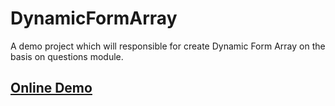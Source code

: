 # DynamicFormArray

A demo project which will responsible for create Dynamic Form Array on the basis on questions module.

## [Online Demo](https://stackblitz.com/edit/pmp-dynamic-formcontrol)

